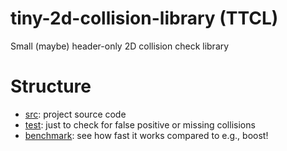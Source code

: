 # tiny-2d-collision-library (TTCL)
Small (maybe) header-only 2D collision check library

# Structure
- [src](./src): project source code
- [test](./test): just to check for false positive or missing collisions
- [benchmark](./benchmark): see how fast it works compared to e.g., boost!


